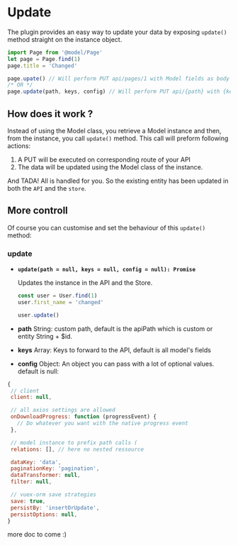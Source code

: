 # Update

The plugin provides an easy way to update your data by exposing `update()` method straight on the instance object.

 ```js
 import Page from '@model/Page'
 let page = Page.find(1)
 page.title = 'Changed'

 page.upate() // Will perform PUT api/pages/1 with Model fields as body
 /* OR */
 page.update(path, keys, config) // Will perform PUT api/{path} with {keys from model} as body with {config obj}
 ```
 ## How does it work ?

 Instead of using the Model class, you retrieve a Model instance and then, from the instance, you call `update()` method. This call will preform following actions:

 1. A PUT will be executed on corresponding route of your API
 2. The data will be updated using the Model class of the instance.

 And TADA! All is handled for you. So the existing entity has been updated in both the `API` and the `store`.

 ## More controll

 Of course you can customise and set the behaviour of this `update()` method:

 ### update

 - **`update(path = null, keys = null, config = null): Promise`**

   Updates the instance in the API and the Store.

   ```js
   const user = User.find(1)
   user.first_name = 'changed'

   user.update()
   ```

 - **path** String: custom path, default is the apiPath which is custom or entity String + $id.
 - **keys** Array: Keys to forward to the API, default is all model's fields
 - **config** Object: An object you can pass with a lot of optional values. default is null:

 ```js
 {
  // client
  client: null,

  // all axios settings are allowed
  onDownloadProgress: function (progressEvent) {
    // Do whatever you want with the native progress event
  },

  // model instance to prefix path calls (
  relations: [], // here no nested ressource

  dataKey: 'data',
  paginationKey: 'pagination',
  dataTransformer: null,
  filter: null,

  // vuex-orm save strategies
  save: true,
  persistBy: 'insertOrUpdate',
  persistOptions: null,
 }
 ```

 more doc to come :)
